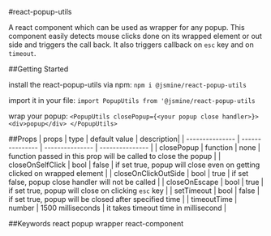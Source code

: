 #react-popup-utils

A react component which can be used as wrapper for any popup. 
This component easily detects mouse clicks done on its wrapped element or out side and triggers the call back.
It also triggers callback on `esc` key and on `timeout`.

##Getting Started

install the react-popup-utils via npm:
`npm i @jsmine/react-popup-utils`

import it in your file:
`import PopupUtils from '@jsmine/react-popup-utils`

wrap your popup:
`<PopupUtils closePopup={<your popup close handler>}>
    <div>popup</div>
</PopupUtils>`

##Props
| props | type | default value | description|
| --------------- | --------------- | --------------- | --------------- |
| closePopup | function | none | function passed in this prop will be called to close the popup |
| closeOnSelfClick | bool | false | if set true, popup will close even on getting clicked on wrapped element |
| closeOnClickOutSide | bool | true | if set false, popup close handler will not be called |
| closeOnEscape | bool | true | if set true, popup will close on clicking `esc` key |
| setTimeout | bool | false | if set true, popup will be closed after specified time |
| timeoutTime | number | 1500 milliseconds | it takes timeout time in millisecond |

##Keywords
react popup wrapper react-component

